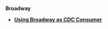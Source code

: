 <strong>Broadway<strong>

<ul>
<li><a href="01_broadway_as_cdc_consumer.md">Using Broadway as CDC Consumer</a></li>  
</ul> 


